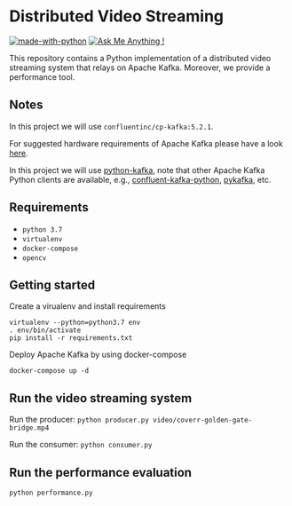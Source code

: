 # Distributed Video Streaming 

[![made-with-python](https://img.shields.io/badge/Made%20with-Python-1f425f.svg)](https://www.python.org/)
[![Ask Me Anything !](https://img.shields.io/badge/Ask%20me-anything-1abc9c.svg)](https://github.com/ricpet)


This repository contains a Python implementation of a distributed video streaming system that relays on Apache Kafka. Moreover, we provide a performance tool.

## Notes

In this project we will use ``confluentinc/cp-kafka:5.2.1``. 

For suggested hardware requirements of Apache Kafka please have a look [here](https://docs.confluent.io/current/kafka/deployment.html).


In this project we will use [python-kafka](https://kafka-python.readthedocs.io/en/master/index.html), note that other Apache Kafka Python clients are available, e.g., [confluent-kafka-python](https://github.com/confluentinc/confluent-kafka-python), [pykafka](https://github.com/Parsely/pykafka), etc. 

## Requirements 

* ``python 3.7`` 
* ``virtualenv``
* ``docker-compose``
* ``opencv``

## Getting started

Create a virualenv and install requirements

```
virtualenv --python=python3.7 env
. env/bin/activate
pip install -r requirements.txt
```

Deploy Apache Kafka by using docker-compose 

``docker-compose up -d``

## Run the video streaming system

Run the producer: 
``python producer.py video/coverr-golden-gate-bridge.mp4``

Run the consumer: 
``python consumer.py``

## Run the performance evaluation

``python performance.py``

